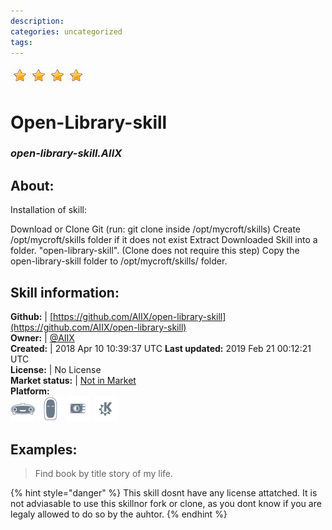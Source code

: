 ```yaml
--- 
description: 
categories: uncategorized   
tags:   
---
```


![](../.gitbook/assets/star.png)![](../.gitbook/assets/star.png)![](../.gitbook/assets/star.png)![](../.gitbook/assets/star.png)  
# Open-Library-skill  
### _open-library-skill.AIIX_  
## About:  
Installation of skill:

Download or Clone Git (run: git clone  inside /opt/mycroft/skills)
Create /opt/mycroft/skills folder if it does not exist
Extract Downloaded Skill into a folder. "open-library-skill". (Clone does not require this step)
Copy the open-library-skill folder to /opt/mycroft/skills/ folder.


## Skill information:  
**Github:** | [https://github.com/AIIX/open-library-skill](https://github.com/AIIX/open-library-skill)  
**Owner:** | [@AIIX](https://github.com/AIIX)  
**Created:** | 2018 Apr 10 10:39:37 UTC  **Last updated:** 2019 Feb 21 00:12:21 UTC  
**License:** | No License  
**Market status:** | [Not in Market](https://market.mycroft.ai/skill/)  
**Platform:**  
 ![](../.gitbook/assets/mark-1-icon.png)  ![](../.gitbook/assets/mark-2-icon.png)  ![](../.gitbook/assets/picroft-icon.png)  ![](../.gitbook/assets/kde.png)   
## Examples:  
> Find book by title story of my life.  
  
{% hint style="danger" %}
This skill dosnt have any license attatched. It is not adviasable to use this skillnor fork or clone, as you dont know if you are legaly allowed to do so by the auhtor.
{% endhint %}
